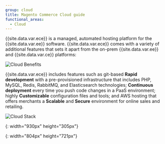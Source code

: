 ```yaml
---
group: cloud
title: Magento Commerce Cloud guide
functional_areas:
  - Cloud
---
```


{{site.data.var.ece}} is a managed, automated hosting platform for the {{site.data.var.ee}} software. {{site.data.var.ece}} comes with a variety of additional features that sets it apart from the on-prem {{site.data.var.ee}} and {{site.data.var.ce}} platforms:

![Cloud Benefits]

{{site.data.var.ece}} includes features such as git-based **Rapid development** with a pre-provisioned infrastructure that includes PHP, MySQL, Redis, RabbitMQ, and Elasticsearch technologies; **Continuous deployment** every time you push code changes in a PaaS environment; highly **Customizable**  configuration files and tools; and AWS hosting that offers merchants a **Scalable** and **Secure** environment for online sales and retailing.

![Cloud Stack]


<!-- Link definitions -->

[Cloud Benefits]: {{site.baseurl}}/common/images/cloud/CloudBenefits.png
{: width="930px" height="305px"}

[Cloud Stack]: {{site.baseurl}}/common/images/cloud/CloudStack.svg
{: width="804px" height="721px"}
